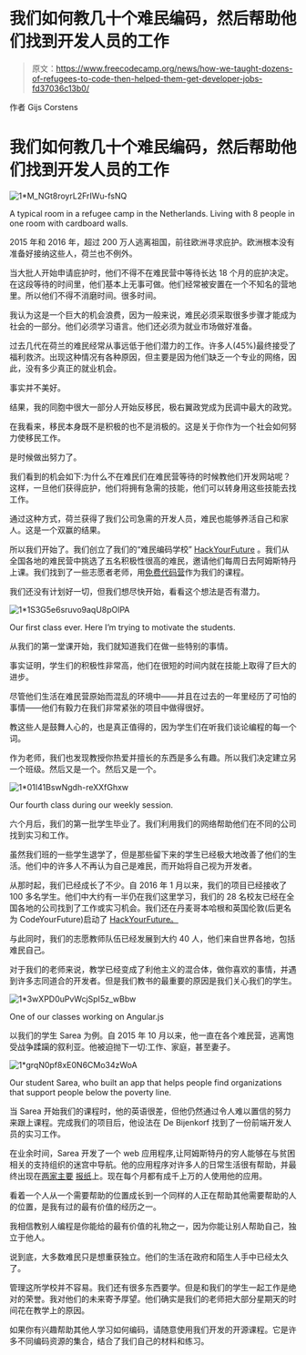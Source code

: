 # 我们如何教几十个难民编码，然后帮助他们找到开发人员的工作

> 原文：<https://www.freecodecamp.org/news/how-we-taught-dozens-of-refugees-to-code-then-helped-them-get-developer-jobs-fd37036c13b0/>

作者 Gijs Corstens

# 我们如何教几十个难民编码，然后帮助他们找到开发人员的工作

![1*M_NGt8royrL2FrIWu-fsNQ](img/51db47bb4b7a1d513cf54e083dbcb3cf.png)

A typical room in a refugee camp in the Netherlands. Living with 8 people in one room with cardboard walls.

2015 年和 2016 年，超过 200 万人逃离祖国，前往欧洲寻求庇护。欧洲根本没有准备好接纳这些人，荷兰也不例外。

当大批人开始申请庇护时，他们不得不在难民营中等待长达 18 个月的庇护决定。在这段等待的时间里，他们基本上无事可做。他们经常被安置在一个不知名的营地里。所以他们不得不消磨时间。很多时间。

我认为这是一个巨大的机会浪费，因为一般来说，难民必须采取很多步骤才能成为社会的一部分。他们必须学习语言。他们还必须为就业市场做好准备。

过去几代在荷兰的难民经常从事远低于他们潜力的工作。许多人(45%)最终接受了福利救济。出现这种情况有各种原因，但主要是因为他们缺乏一个专业的网络，因此，没有多少真正的就业机会。

事实并不美好。

结果，我的同胞中很大一部分人开始反移民，极右翼政党成为民调中最大的政党。

在我看来，移民本身既不是积极的也不是消极的。这是关于你作为一个社会如何努力使移民工作。

是时候做出努力了。

我们看到的机会如下:为什么不在难民们在难民营等待的时候教他们开发网站呢？这样，一旦他们获得庇护，他们将拥有急需的技能，他们可以转身用这些技能去找工作。

通过这种方式，荷兰获得了我们公司急需的开发人员，难民也能够养活自己和家人。这是一个双赢的结果。

所以我们开始了。我们创立了我们的“难民编码学校” [HackYourFuture](http://hackyourfuture.net/) 。我们从全国各地的难民营中挑选了五名积极性很高的难民，邀请他们每周日去阿姆斯特丹上课。我们找到了一些志愿者老师，用[免费代码营](http://freecodecamp.com)作为我们的课程。

我们还没有计划好一切，但我们想尽快开始，看看这个想法是否有潜力。

![1*1S3G5e6sruvo9aqU8pOlPA](img/08cfaec9513f494f452f19280b3ba795.png)

Our first class ever. Here I’m trying to motivate the students.

从我们的第一堂课开始，我们就知道我们在做一些特别的事情。

事实证明，学生们的积极性非常高，他们在很短的时间内就在技能上取得了巨大的进步。

尽管他们生活在难民营原始而混乱的环境中——并且在过去的一年里经历了可怕的事情——他们有毅力在我们非常紧张的项目中做得很好。

教这些人是鼓舞人心的，也是真正值得的，因为学生们在听我们谈论编程的每一个词。

作为老师，我们也发现教授你热爱并擅长的东西是多么有趣。所以我们决定建立另一个班级。然后又是一个。然后又是一个。

![1*01I41BswNgdh-reXXfGhxw](img/698c64f5f70f4a5e0e20a50125ace4de.png)

Our fourth class during our weekly session.

六个月后，我们的第一批学生毕业了。我们利用我们的网络帮助他们在不同的公司找到实习和工作。

虽然我们班的一些学生退学了，但是那些留下来的学生已经极大地改善了他们的生活。他们中的许多人不再认为自己是难民，而开始将自己视为开发者。

从那时起，我们已经成长了不少。自 2016 年 1 月以来，我们的项目已经接收了 100 多名学生。他们中大约有一半仍在我们这里学习，我们的 28 名校友已经在全国各地的公司找到了工作或实习机会。我们还在丹麦哥本哈根和英国伦敦(后更名为 CodeYourFuture)启动了 [HackYourFuture。](https://www.facebook.com/hackyourfuturecopenhagen/)

与此同时，我们的志愿教师队伍已经发展到大约 40 人，他们来自世界各地，包括难民自己。

对于我们的老师来说，教学已经变成了利他主义的混合体，做你喜欢的事情，并遇到许多志同道合的开发者。但是我们教书的最重要的原因是我们关心我们的学生。

![1*3wXPD0uPvWcjSpI5z_wBbw](img/f08dd5e908e7b4c3796cf84fd081ca8f.png)

One of our classes working on Angular.js

以我们的学生 Sarea 为例。自 2015 年 10 月以来，他一直在各个难民营，逃离饱受战争蹂躏的叙利亚。他被迫抛下一切:工作、家庭，甚至妻子。

![1*grqN0pf8xE0N6CMo34zWoA](img/472b4f2bc272292043a8d5012699fec3.png)

Our student Sarea, who built an app that helps people find organizations that support people below the poverty line.

当 Sarea 开始我们的课程时，他的英语很差，但他仍然通过令人难以置信的努力来跟上课程。完成我们的项目后，他设法在 De Bijenkorf 找到了一份前端开发人员的实习工作。

在业余时间，Sarea 开发了一个 web 应用程序,让阿姆斯特丹的穷人能够在与贫困相关的支持组织的迷宫中导航。他的应用程序对许多人的日常生活很有帮助，并最终出现在[两家主要](https://www.nrc.nl/nieuws/2017/02/24/vluchteling-helpt-arme-amsterdammer-6967963-a1547351) [报纸](http://www.parool.nl/amsterdam/app-helpt-amsterdammer-door-wirwar-van-armoederegelingen~a4481502/)上。现在每个月都有成千上万的人使用他的应用。

看着一个人从一个需要帮助的位置成长到一个同样的人正在帮助其他需要帮助的人的位置，是我有过的最有价值的经历之一。

我相信教别人编程是你能给的最有价值的礼物之一，因为你能让别人帮助自己，独立于他人。

说到底，大多数难民只是想重获独立。他们的生活在政府和陌生人手中已经太久了。

管理这所学校并不容易。我们还有很多东西要学。但是和我们的学生一起工作是绝对的荣誉。我对他们的未来寄予厚望。他们确实是我们的老师把大部分星期天的时间花在教学上的原因。

如果你有兴趣帮助其他人学习如何编码，请随意使用我们开发的开源课程。它是许多不同编码资源的集合，结合了我们自己的材料和练习。